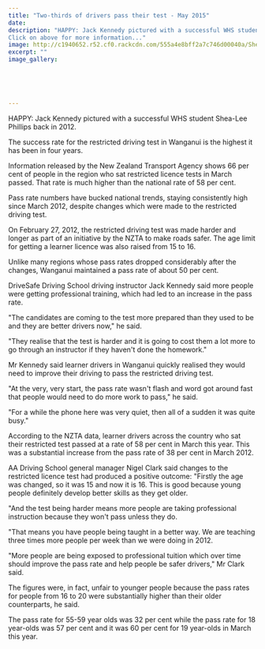 ```yaml
---
title: "Two-thirds of drivers pass their test - May 2015"
date: 
description: "HAPPY: Jack Kennedy pictured with a successful WHS student Shea-Lee Phillips back in 2012, Wanganui Chronicle article on 19/5/15...  
Click on above for more information..."
image: http://c1940652.r52.cf0.rackcdn.com/555a4e8bff2a7c746d00040a/Shea-Lee-Phillips-re-drivers-licence,19.5.15.jpg
excerpt: ""
image_gallery:
    
    
    
    
    
---
```


<p>HAPPY: Jack Kennedy pictured with a successful WHS student Shea-Lee Phillips back in 2012.</p>
<p>The success rate for the restricted driving test in Wanganui is the highest it has been in four years.</p>
<p>Information released by the New Zealand Transport Agency shows 66 per cent of people in the region who sat restricted licence tests in March passed. That rate is much higher than the national rate of 58 per cent.</p>
<p>Pass rate numbers have bucked national trends, staying consistently high since March 2012, despite changes which were made to the restricted driving test.</p>
<p>On February 27, 2012, the restricted driving test was made harder and longer as part of an initiative by the NZTA to make roads safer. The age limit for getting a learner licence was also raised from 15 to 16.</p>
<p>Unlike many regions whose pass rates dropped considerably after the changes, Wanganui maintained a pass rate of about 50 per cent.</p>
<p>DriveSafe Driving School driving instructor Jack Kennedy said more people were getting professional training, which had led to an increase in the pass rate.</p>
<p>"The candidates are coming to the test more prepared than they used to be and they are better drivers now," he said.</p>
<p>"They realise that the test is harder and it is going to cost them a lot more to go through an instructor if they haven't done the homework."</p>
<p>Mr Kennedy said learner drivers in Wanganui quickly realised they would need to improve their driving to pass the restricted driving test.</p>
<p>"At the very, very start, the pass rate wasn't flash and word got around fast that people would need to do more work to pass," he said.</p>
<p>"For a while the phone here was very quiet, then all of a sudden it was quite busy."</p>
<p>According to the NZTA data, learner drivers across the country who sat their restricted test passed at a rate of 58 per cent in March this year. This was a substantial increase from the pass rate of 38 per cent in March 2012.</p>
<p>AA Driving School general manager Nigel Clark said changes to the restricted licence test had produced a positive outcome: "Firstly the age was changed, so it was 15 and now it is 16. This is good because young people definitely develop better skills as they get older.</p>
<p>"And the test being harder means more people are taking professional instruction because they won't pass unless they do.</p>
<p>"That means you have people being taught in a better way. We are teaching three times more people per week than we were doing in 2012.</p>
<p>"More people are being exposed to professional tuition which over time should improve the pass rate and help people be safer drivers," Mr Clark said.</p>
<p>The figures were, in fact, unfair to younger people because the pass rates for people from 16 to 20 were substantially higher than their older counterparts, he said.</p>
<p>The pass rate for 55-59 year olds was 32 per cent while the pass rate for 18 year-olds was 57 per cent and it was 60 per cent for 19 year-olds in March this year.</p>

